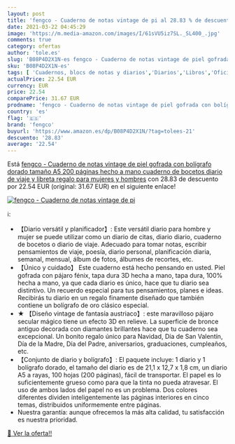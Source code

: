 ```yaml
---
layout: post
title: 'fengco - Cuaderno de notas vintage de pi al 28.83 % de descuento'
date: 2021-03-22 04:45:29
image: 'https://m.media-amazon.com/images/I/61sVU5iz7SL._SL400_.jpg'
comments: true
category: ofertas
author: 'tole.es'
slug: 'B08P4D2X1N-es fengco - Cuaderno de notas vintage de piel gofrada con...'
sku: 'B08P4D2X1N-es'
tags: [ 'Cuadernos, blocs de notas y diarios','Diarios','Libros','Oficina y papelería','Productos de papel para oficina','bolígrafo','fengco', ]
actualPrice: 22.54 EUR
currency: EUR
price: 22.54
comparePrice: 31.67 EUR
prodname: 'fengco - Cuaderno de notas vintage de piel gofrada con bolígrafo dorado  tamaño A5  200 páginas  hecho a mano  cuaderno de bocetos  diario de viaje y libreta  regalo para mujeres y hombres'
country: 'es'
flag: '🇪🇸'
brand: 'fengco'
buyurl: 'https://www.amazon.es/dp/B08P4D2X1N/?tag=tolees-21'
descuento: '28.83'
average: '22.54'
---
```


Está [fengco - Cuaderno de notas vintage de piel gofrada con bolígrafo dorado  tamaño A5  200 páginas  hecho a mano  cuaderno de bocetos  diario de viaje y libreta  regalo para mujeres y hombres](https://www.amazon.es/dp/B08P4D2X1N/?tag=tolees-21) con 28.83 de descuento por 22.54 EUR (original: 31.67 EUR) en el siguiente enlace!

[![fengco - Cuaderno de notas vintage de pi](https://m.media-amazon.com/images/I/61sVU5iz7SL._SL400_.jpg)](https://www.amazon.es/dp/B08P4D2X1N/?tag=tolees-21)

ℹ️:

- 【Diario versátil y planificador】: Este versátil diario para hombre y mujer se puede utilizar como un diario de citas, diario diario, cuaderno de bocetos o diario de viaje. Adecuado para tomar notas, escribir pensamientos de viaje, poesía, diario personal, planificación diaria, semanal, mensual, álbum de fotos, álbumes de recortes, etc.
- 【Único y cuidado】 Este cuaderno está hecho pensando en usted. Piel gofrada con pájaro fénix, tapa dura 3D hecha a mano, tapa dura, 100% hecha a mano, ya que cada diario es único, hace que tu diario sea distintivo. Un recuerdo especial para tus pensamientos, planes e ideas. Recibirás tu diario en un regalo finamente diseñado que también contiene un bolígrafo de oro clásico especial.
- ★ 【Diseño vintage de fantasía austriaco】: este maravilloso pájaro secular mágico tiene un efecto 3D en relieve. La superficie de bronce antiguo decorada con diamantes brillantes hace que tu cuaderno sea excepcional. Un bonito regalo único para Navidad, Día de San Valentín, Día de la Madre, Día del Padre, aniversarios, graduaciones, cumpleaños, etc.
- 【Conjunto de diario y bolígrafo】: El paquete incluye: 1 diario y 1 bolígrafo dorado, el tamaño del diario es de 21,1 x 12,7 x 1,8 cm, un diario A5 a rayas, 100 hojas (200 páginas), fácil de transportar. El papel es lo suficientemente grueso como para que la tinta no pueda atravesar. El uso de ambos lados del papel no es un problema. Dos colores diferentes dividen inteligentemente las páginas interiores en cinco temas, distribuidos uniformemente entre páginas.
- Nuestra garantía: aunque ofrecemos la más alta calidad, tu satisfacción es nuestra prioridad.

[🛒 Ver la oferta!!](https://www.amazon.es/dp/B08P4D2X1N/?tag=tolees-21)
